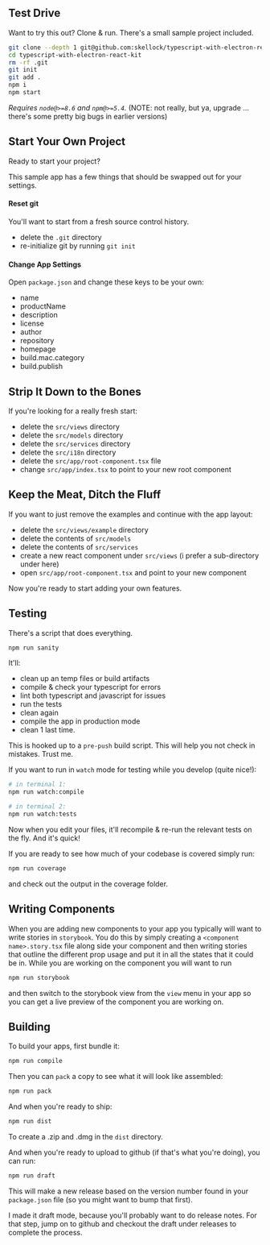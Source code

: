 ## Test Drive

Want to try this out? Clone & run. There's a small sample project included.

```sh
git clone --depth 1 git@github.com:skellock/typescript-with-electron-react-kit.git
cd typescript-with-electron-react-kit
rm -rf .git
git init
git add .
npm i
npm start
```

_Requires `node@>=8.6` and `npm@>=5.4`._ (NOTE: not really, but ya, upgrade ... there's some pretty big bugs in earlier versions)

## Start Your Own Project

Ready to start your project?

This sample app has a few things that should be swapped out for your settings.

#### Reset git

You'll want to start from a fresh source control history.

* delete the `.git` directory
* re-initialize git by running `git init`

#### Change App Settings

Open `package.json` and change these keys to be your own:

* name
* productName
* description
* license
* author
* repository
* homepage
* build.mac.category
* build.publish

## Strip It Down to the Bones

If you're looking for a really fresh start:

* delete the `src/views` directory
* delete the `src/models` directory
* delete the `src/services` directory
* delete the `src/i18n` directory
* delete the `src/app/root-component.tsx` file
* change `src/app/index.tsx` to point to your new root component

## Keep the Meat, Ditch the Fluff

If you want to just remove the examples and continue with the app layout:

* delete the `src/views/example` directory
* delete the contents of `src/models`
* delete the contents of `src/services`
* create a new react component under `src/views` (i prefer a sub-directory under here)
* open `src/app/root-component.tsx` and point to your new component

Now you're ready to start adding your own features.

## Testing

There's a script that does everything.

```sh
npm run sanity
```

It'll:

* clean up an temp files or build artifacts
* compile & check your typescript for errors
* lint both typescript and javascript for issues
* run the tests
* clean again
* compile the app in production mode
* clean 1 last time.

This is hooked up to a `pre-push` build script. This will help you not check in mistakes. Trust me.

If you want to run in `watch` mode for testing while you develop (quite nice!):

```sh
# in terminal 1:
npm run watch:compile

# in terminal 2:
npm run watch:tests
```

Now when you edit your files, it'll recompile & re-run the relevant tests on the fly. And it's quick!

If you are ready to see how much of your codebase is covered simply run:

```sh
npm run coverage
```

and check out the output in the coverage folder.

## Writing Components

When you are adding new components to your app you typically will want to write stories in `storybook`. You do this by simply creating a `<component name>.story.tsx` file along side your component and then writing stories that outline the different prop usage and put it in all the states that it could be in. While you are working on the component you will want to run

```sh
npm run storybook
```

and then switch to the storybook view from the `view` menu in your app so you can get a live preview of the component you are working on.

## Building

To build your apps, first bundle it:

```sh
npm run compile
```

Then you can `pack` a copy to see what it will look like assembled:

```sh
npm run pack
```

And when you're ready to ship:

```sh
npm run dist
```

To create a .zip and .dmg in the `dist` directory.

And when you're ready to upload to github (if that's what you're doing), you can run:

```sh
npm run draft
```

This will make a new release based on the version number found in your `package.json` file (so you might want to bump that first).

I made it draft mode, because you'll probably want to do release notes. For that step, jump on to github and checkout the draft under releases to complete the process.
